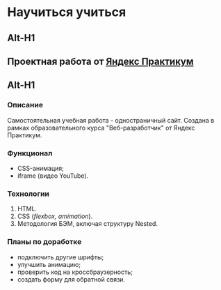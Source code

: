# **Научиться учиться**
Alt-H1
------
## Проектная работа от [Яндекс Практикум](https://practicum.yandex.ru/)
Alt-H1
------

### Описание
Самостоятельная учебная работа - одностраничный сайт. Создана в рамках образовательного курса "Веб-разработчик" от Яндекс Практикум.

### Функционал 
* CSS-анимация;
* iframe (видео YouTube).

### Технологии
1. HTML.
2. CSS (*flexbox, amimation*).
3. Методология БЭМ, включая структуру Nested.

### Планы по доработке
* подключить другие шрифты;
* улучшить анимацию;
* проверить код на кроссбраузерность;
* создать форму для обратной связи.
